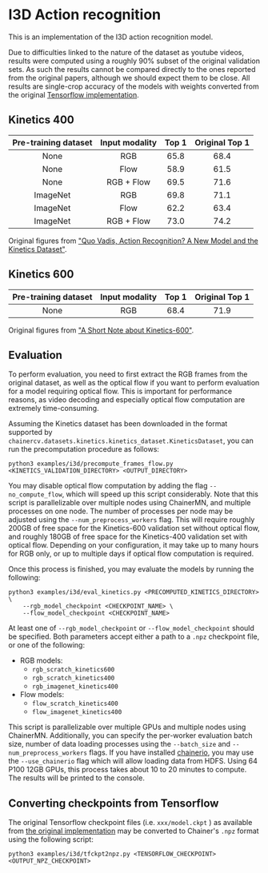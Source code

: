 # I3D Action recognition

This is an implementation of the I3D action recognition model.

Due to difficulties linked to the nature of the dataset as youtube videos, results were computed using a roughly 90% subset of the original validation sets. As such the results cannot be compared directly to the ones reported from the original papers, although we should expect them to be close. All results are single-crop accuracy of the models with weights converted from the original [Tensorflow implementation](https://github.com/deepmind/kinetics-i3d).

## Kinetics 400
| Pre-training dataset | Input modality | Top 1 | Original Top 1 |
|:-:|:-:|:-:|:-:|
| None | RGB | 65.8 | 68.4 |
| None | Flow | 58.9 | 61.5 |
| None | RGB + Flow | 69.5 | 71.6 |
| ImageNet | RGB | 69.8 | 71.1 |
| ImageNet | Flow | 62.2 | 63.4 |
| ImageNet | RGB + Flow | 73.0 | 74.2 |

Original figures from ["Quo Vadis, Action Recognition? A New Model and the Kinetics Dataset"](https://arxiv.org/abs/1705.07750).

## Kinetics 600
| Pre-training dataset | Input modality | Top 1 | Original Top 1 |
|:-:|:-:|:-:|:-:|
| None | RGB | 68.4 | 71.9 |

Original figures from ["A Short Note about Kinetics-600"](https://arxiv.org/abs/1808.01340).

## Evaluation
To perform evaluation, you need to first extract the RGB frames from the original dataset, as well as the optical flow if you want to perform evaluation for a model requiring optical flow. This is important for performance reasons, as video decoding and especially optical flow computation are extremely time-consuming.

Assuming the Kinetics dataset has been downloaded in the format supported by `chainercv.datasets.kinetics.kinetics_dataset.KineticsDataset`, you can run the precomputation procedure as follows:

    python3 examples/i3d/precompute_frames_flow.py <KINETICS_VALIDATION_DIRECTORY> <OUTPUT_DIRECTORY>

You may disable optical flow computation by adding the flag `--no_compute_flow`, which will speed up this script considerably. Note that this script is parallelizable over multiple nodes using ChainerMN, and multiple processes on one node. The number of processes per node may be adjusted using the `--num_preprocess_workers` flag. This will require roughly 200GB of free space for the Kinetics-600 validation set without optical flow, and roughly 180GB of free space for the Kinetics-400 validation set with optical flow. Depending on your configuration, it may take up to many hours for RGB only, or up to multiple days if optical flow computation is required.

Once this process is finished, you may evaluate the models by running the following:

    python3 examples/i3d/eval_kinetics.py <PRECOMPUTED_KINETICS_DIRECTORY> \
        --rgb_model_checkpoint <CHECKPOINT_NAME> \
        --flow_model_checkpoint <CHECKPOINT_NAME>
 
At least one of `--rgb_model_checkpoint` or `--flow_model_checkpoint` should be specified. Both parameters accept either a path to a `.npz` checkpoint file, or one of the following:
- RGB models:
    - `rgb_scratch_kinetics600`
    - `rgb_scratch_kinetics400`
    - `rgb_imagenet_kinetics400`
- Flow models:
    - `flow_scratch_kinetics400`
    - `flow_imagenet_kinetics400`

This script is parallelizable over multiple GPUs and multiple nodes using ChainerMN. Additionally, you can specify the per-worker evaluation batch size, number of data loading processes using the `--batch_size` and `--num_preprocess_workers` flags. If you have installed [chainerio](https://github.com/chainer/chainerio), you may use the `--use_chainerio` flag which will allow loading data from HDFS. Using 64 P100 12GB GPUs, this process takes about 10 to 20 minutes to compute. The results will be printed to the console.

## Converting checkpoints from Tensorflow
The original Tensorflow checkpoint files (i.e. `xxx/model.ckpt` ) as available from [the original implementation](https://github.com/deepmind/kinetics-i3d) may be converted to Chainer's `.npz` format using the following script:

    python3 examples/i3d/tfckpt2npz.py <TENSORFLOW_CHECKPOINT> <OUTPUT_NPZ_CHECKPOINT>
 